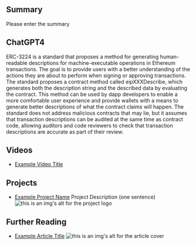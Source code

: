 ## Summary

Please enter the summary

## ChatGPT4

ERC-3224 is a standard that proposes a method for generating human-readable descriptions for machine-executable operations in Ethereum transactions. The goal is to provide users with a better understanding of the actions they are about to perform when signing or approving transactions. The standard proposes a contract method called eipXXXDescribe, which generates both the description string and the described data by evaluating the contract. This method can be used by dapp developers to enable a more comfortable user experience and provide wallets with a means to generate better descriptions of what the contract claims will happen. The standard does not address malicious contracts that may lie, but it assumes that transaction descriptions can be audited at the same time as contract code, allowing auditors and code reviewers to check that transaction descriptions are accurate as part of their review.

## Videos

- [Example Video Title](https://www.youtube.com/watch?v=TDGq4aeevgY)

## Projects

- [Example Project Name](https://xxxx.xxx/xxxxx) Project Description (one sentence) ![this is an img's alt for the project logo](https://xxxx.xxx/project-logo.xxx)

## Further Reading

- [Example Article Title](https://xxxx.xxx/xxxxx) ![this is an img's alt for the article cover](https://xxxx.xxx/article-cover.xxx)
